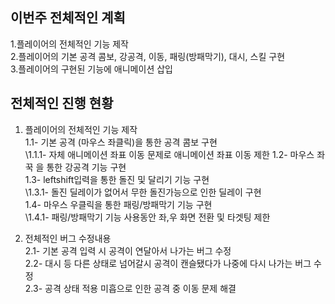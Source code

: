 이번주 전체적인 계획
-
1.플레이어의 전체적인 기능 제작\
2.플레이어의 기본 공격 콤보, 강공격, 이동, 패링(방패막기), 대시, 스킬 구현\
3.플레이어의 구현된 기능에 애니메이션 삽입

전체적인 진행 현황
-
1. 플레이어의 전체적인 기능 제작\
  1.1- 기본 공격 (마우스 좌클릭)을 통한 공격 콤보 구현\
    \1.1.1- 자체 애니메이션 좌표 이동 문제로 애니메이션 좌표 이동 제한 
  1.2- 마우스 좌꾹 을 통한 강공격 기능 구현  
  1.3- leftshift입력을 통한 돌진 및 달리기 기능 구현\
    \1.3.1- 돌진 딜레이가 없어서 무한 돌진가능으로 인한 딜레이 구현    
  1.4- 마우스 우클릭을 통한 패링/방패막기 기능 구현\
    \1.4.1- 패링/방패막기 기능 사용동안 좌,우 화면 전환 및 타겟팅 제한

2. 전체적인 버그 수정내용\
    2.1- 기본 공격 입력 시 공격이 연달아서 나가는 버그 수정   
    2.2- 대시 등 다른 상태로 넘어갈시 공격이 캔슬됐다가 나중에 다시 나가는 버그 수정   
    2.3- 공격 상태 적용 미흡으로 인한 공격 중 이동 문제 해결
